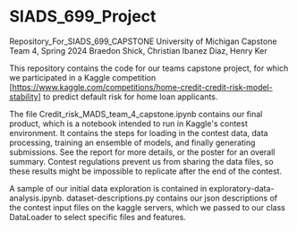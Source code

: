 # SIADS_699_Project
Repository_For_SIADS_699_CAPSTONE
University of Michigan Capstone Team 4, Spring 2024
Braedon Shick, Christian Ibanez Diaz, Henry Ker

This repository contains the code for our teams capstone project, for which we participated in a Kaggle competition [https://www.kaggle.com/competitions/home-credit-credit-risk-model-stability] to predict default risk for home loan applicants. 

The file Credit_risk_MADS_team_4_capstone.ipynb contains our final product, which is a notebook intended to run in Kaggle's contest environment. It contains the steps for loading in the contest data, data processing, training an ensemble of models, and finally generating submissions. See the report for more details, or the poster for an overall summary. Contest regulations prevent us from sharing the data files, so these results might be impossible to replicate after the end of the contest.

A sample of our initial data exploration is contained in exploratory-data-analysis.ipynb. dataset-descriptions.py contains our json descriptions of the contest input files on the kaggle servers, which we passed to our class DataLoader to select specific files and features.
